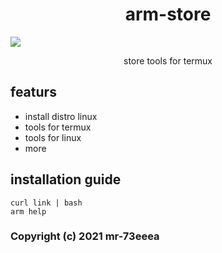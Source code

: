 <h1 align="Center">arm-store</h1>
<img src="https://github.com/mr-73eeea/arm-store/blob/main/src/main.png?raw=true">

<p align="Center">store tools for termux</p>

## featurs
- install distro linux
- tools for termux
- tools for linux
- more
## installation guide

`curl link | bash `
<br>
`arm help`

### Copyright (c) 2021 mr-73eeea
